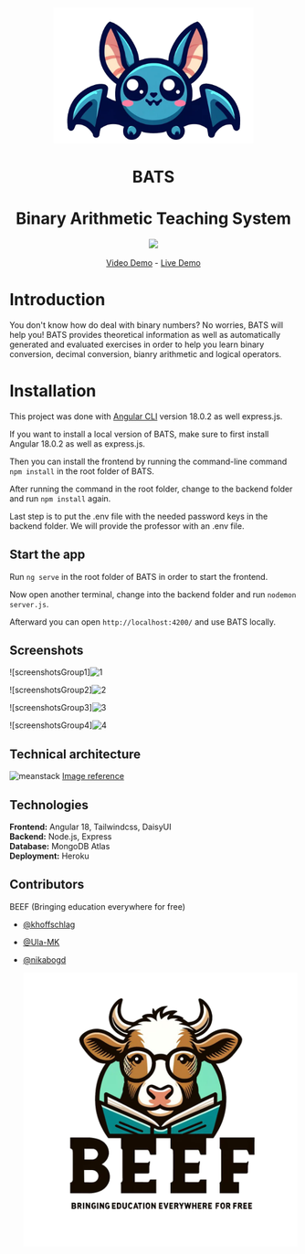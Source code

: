 <p align="center"> <img src="src/assets/bats_logo.png" width="350"> </p>

<h1 align="center" style="font-weight: bold;">BATS</h1>

<h1 align="center"> Binary Arithmetic Teaching System </h1>

<p align="center"> <img src="https://img.shields.io/badge/Universität Duisburg Essen-Advanced Web technologies-blue"/> </p>

<p align="center"> <a href="">Video Demo</a> - <a href="https://uni-project-bats-2d2ac9526513.herokuapp.com">Live Demo </a> </p>

# Introduction

You don't know how do deal with binary numbers? No worries, BATS will help you! BATS provides theoretical information as well as automatically generated and evaluated exercises in order to help you learn binary conversion, decimal conversion, bianry arithmetic and logical operators.

# Installation

This project was done with [Angular CLI](https://github.com/angular/angular-cli) version 18.0.2 as well express.js.

If you want to install a local version of BATS, make sure to first install Angular 18.0.2 as well as express.js.

Then you can install the frontend by running the command-line command `npm install` in the root folder of BATS.

After running the command in the root folder, change to the backend folder and run `npm install` again.

Last step is to put the .env file with the needed password keys in the backend folder.
We will provide the professor with an .env file.

## Start the app

Run `ng serve` in the root folder of BATS in order to start the frontend.

Now open another terminal, change into the backend folder and run `nodemon server.js`.

Afterward you can open `http://localhost:4200/` and use BATS locally.

## Screenshots 

![screenshotsGroup1]![1](https://github.com/user-attachments/assets/69b25440-859e-48d8-85cb-054b8f1135bb)



![screenshotsGroup2]![2](https://github.com/user-attachments/assets/116837a8-932e-4ea6-957b-710579decfd1)



![screenshotsGroup3]![3](https://github.com/user-attachments/assets/ed0b04c8-92b3-4f5c-9bff-88047780b627)



![screenshotsGroup4]![4](https://github.com/user-attachments/assets/24e2cefe-9751-45f6-97be-9eecf5e93404)


## Technical architecture 

![meanstack](https://github.com/user-attachments/assets/135dced0-068d-4fad-b665-3bbae2d2740a)
[Image reference](https://www.practicallogix.com/building-web-applications-with-mean-stack/)


## Technologies 

**Frontend:** Angular 18, Tailwindcss, DaisyUI\
**Backend:** Node.js, Express\
**Database:** MongoDB Atlas\
**Deployment:** Heroku

## Contributors
BEEF (Bringing education everywhere for free)
- [@khoffschlag](https://github.com/khoffschlag)
- [@Ula-MK](https://github.com/Ula-MK)
- [@nikabogd](https://github.com/nikabogd)

  ![Logo](src/assets/beef_logo.png)
